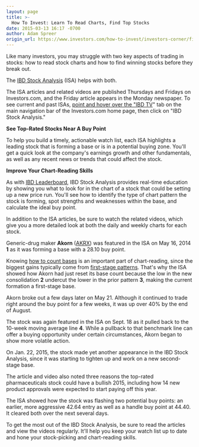 ```yaml
---
layout: page
title: >-
  How To Invest: Learn To Read Charts, Find Top Stocks
date: 2015-03-13 16:17 -0700
author: Adam Spreer
origin_url: https://www.investors.com/how-to-invest/investors-corner/find-great-stocks
---
```





Like many investors, you may struggle with two key aspects of trading in stocks: how to read stock charts and how to find winning stocks before they break out.

  

The [IBD Stock Analysis](http://education.investors.com/ibd-stock-analysis.htm) (ISA) helps with both.

  

The ISA articles and related videos are published Thursdays and Fridays on Investors.com, and the Friday article appears in the Monday newspaper. To see current and past ISAs, [point and hover over the "IBD TV](http://ibdtv.investors.com/?dimension=IBD%20Stock%20Analysis&nav=IBDTVISA)" tab on the main navigation bar of the Investors.com home page, then click on "IBD Stock Analysis."

  

**See Top-Rated Stocks Near A Buy Point**

  

To help you build a timely, actionable watch list, each ISA highlights a leading stock that is forming a base or is in a potential buying zone. You'll get a quick look at the company's earnings growth and other fundamentals, as well as any recent news or trends that could affect the stock.

  

**Improve Your Chart-Reading Skills**

  

As with [IBD Leaderboard](http://leaderboard.investors.com/products/default.aspx?id=trial2014Gold5&src=A011CEZ), IBD Stock Analysis provides real-time education by showing you what to look for in the chart of a stock that could be setting up a new price run. You'll see how to identify the type of chart pattern the stock is forming, spot strengths and weaknesses within the base, and calculate the ideal buy point.

  

In addition to the ISA articles, be sure to watch the related videos, which give you a more detailed look at both the daily and weekly charts for each stock.

  

Generic-drug maker **Akorn** ([AKRX](https://research.investors.com/quote.aspx?symbol=AKRX)) was featured in the ISA on May 16, 2014 **1** as it was forming a base with a 28.10 buy point.

  

Knowing [how to count bases](http://ibdtv.investors.com/656846-getting-started-counting-bases.aspx) is an important part of chart-reading, since the biggest gains typically come from [first-stage patterns](http://education.investors.com/investors-corner/741094-how-to-buy-growth-stocks.htm). That's why the ISA showed how Akorn had just reset its base count because the low in the new consolidation **2** undercut the lower in the prior pattern **3**, making the current formation a first-stage base.

  

Akorn broke out a few days later on May 21. Although it continued to trade right around the buy point for a few weeks, it was up over 40% by the end of August.

  

The stock was again featured in the ISA on Sept. 18 as it pulled back to the 10-week moving average line **4**. While a pullback to that benchmark line can offer a buying opportunity under certain circumstances, Akorn began to show more volatile action.

  

On Jan. 22, 2015, the stock made yet another appearance in the IBD Stock Analysis, since it was starting to tighten up and work on a new second-stage base.

  

The article and video also noted three reasons the top-rated pharmaceuticals stock could have a bullish 2015, including how 14 new product approvals were expected to start paying off this year.

  

The ISA showed how the stock was flashing two potential buy points: an earlier, more aggressive 42.64 entry as well as a handle buy point at 44.40. It cleared both over the next several days.

  

To get the most out of the IBD Stock Analysis, be sure to read the articles and view the videos regularly. It'll help you keep your watch list up to date and hone your stock-picking and chart-reading skills.




